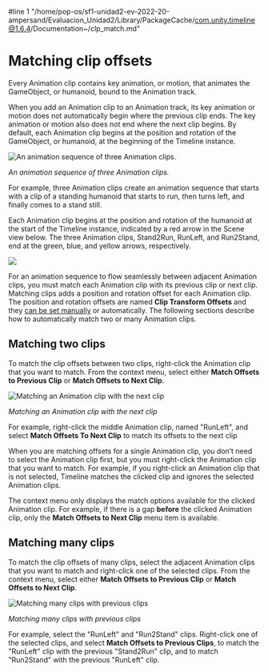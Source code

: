 #line 1 "/home/pop-os/sf1-unidad2-ev-2022-20-ampersand/Evaluacion_Unidad2/Library/PackageCache/com.unity.timeline@1.6.4/Documentation~/clp_match.md"
# Matching clip offsets

Every Animation clip contains key animation, or motion, that animates the GameObject, or humanoid, bound to the Animation track.

When you add an Animation clip to an Animation track, its key animation or motion does not automatically begin where the previous clip ends. The key animation or motion also does not end where the next clip begins. By default, each Animation clip begins at the position and rotation of the GameObject, or humanoid, at the beginning of the Timeline instance.

![An animation sequence of three Animation clips.](images/timeline_match_prematch_clips.png)

_An animation sequence of three Animation clips._

For example, three Animation clips create an animation sequence that starts with a clip of a standing humanoid that starts to run, then turns left, and finally comes to a stand still.

Each Animation clip begins at the position and rotation of the humanoid at the start of the Timeline instance, indicated by a red arrow in the Scene view below. The three Animation clips, Stand2Run, RunLeft, and Run2Stand, end at the green, blue, and yellow arrows, respectively.

![](images/timeline_match_prematch_scene.png)

For an animation sequence to flow seamlessly between adjacent Animation clips, you must match each Animation clip with its previous clip or next clip. Matching clips adds a position and rotation offset for each Animation clip. The position and rotation offsets are named **Clip Transform Offsets** and they [can be set manually](insp_clp_anim_plyb.md) or automatically. The following sections describe how to automatically match two or many Animation clips.

## Matching two clips

To match the clip offsets between two clips, right-click the Animation clip that you want to match. From the context menu, select either **Match Offsets to Previous Clip** or **Match Offsets to Next Clip**.

![Matching an Animation clip with the next clip](images/timeline_match_clip_two.png)

_Matching an Animation clip with the next clip_

For example, right-click the middle Animation clip, named "RunLeft", and select **Match Offsets To Next Clip** to match its offsets to the next clip

When you are matching offsets for a single Animation clip, you don’t need to select the Animation clip first, but you must right-click the Animation clip that you want to match. For example, if you right-click an Animation clip that is not selected, Timeline matches the clicked clip and ignores the selected Animation clips.

The context menu only displays the match options available for the clicked Animation clip. For example, if there is a gap **before** the clicked Animation clip, only the **Match Offsets to Next Clip** menu item is available.

## Matching many clips

To match the clip offsets of many clips, select the adjacent Animation clips that you want to match and right-click one of the selected clips. From the context menu, select either **Match Offsets to Previous Clip** or **Match Offsets to Next Clip**.

![Matching many clips with previous clips](images/timeline_match_clip_many.png)

_Matching many clips with previous clips_

For example, select the "RunLeft" and "Run2Stand" clips. Right-click one of the selected clips, and select **Match Offsets to Previous Clips**, to match the "RunLeft" clip with the previous "Stand2Run" clip, and to match "Run2Stand" with the previous "RunLeft" clip.
